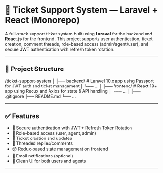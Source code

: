 # 🎫 Ticket Support System — Laravel + React (Monorepo)

A full-stack support ticket system built using **Laravel** for the backend and **React.js** for the frontend. This project supports user authentication, ticket creation, comment threads, role-based access (admin/agent/user), and secure JWT authentication with refresh token rotation.

---

## 🧩 Project Structure
/ticket-support-system
│
├── backend/ # Laravel 10.x app using Passport for JWT auth and ticket management
│ └── ...
│
├── frontend/ # React 18+ app using Redux and Axios for state & API handling
│ └── ...
│
├── .gitignore
├── README.md
└── ...


---

## ✅ Features

- 🔐 Secure authentication with JWT + Refresh Token Rotation
- 👤 Role-based access (user, agent, admin)
- 📝 Ticket creation and updates
- 💬 Threaded replies/comments
- 📦 Redux-based state management on frontend
- 📩 Email notifications (optional)
- 🧠 Clean UI for both users and agents

---

